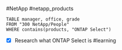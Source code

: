 
#NetApp #netapp_products 

```dataview
TABLE manager, office, grade
FROM "300 NetApp/People"
WHERE contains(products, "ONTAP Select") 
```

- [x] Research what ONTAP Select is #learning

